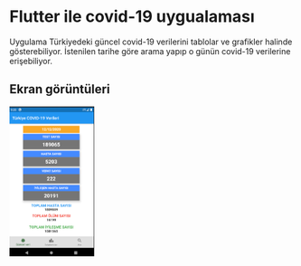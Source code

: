 # Flutter ile covid-19 uygualaması

Uygulama Türkiyedeki güncel covid-19 verilerini tablolar ve grafikler halinde gösterebiliyor. İstenilen tarihe göre arama yapıp o günün covid-19 verilerine erişebiliyor.

## Ekran görüntüleri
<img src="images/s1.bmp" width="150">




